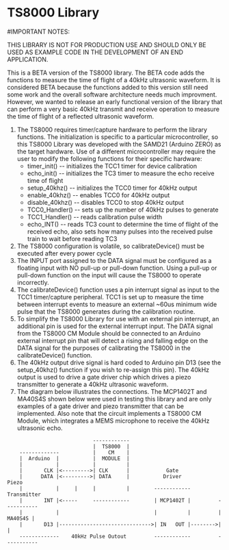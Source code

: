 # TS8000 Library

#IMPORTANT NOTES:

  THIS LIBRARY IS NOT FOR PRODUCTION USE AND SHOULD ONLY BE USED AS EXAMPLE CODE IN
  THE DEVELOPMENT OF AN END APPLICATION.

  This is a BETA version of the TS8000 library.  The BETA code adds the functions
  to measure the time of flight of a 40kHz ultrasonic waveform.  It is considered BETA
  because the functions added to this version still need some work and the overall
  software architecture needs much improvment.  However, we wanted to release an early
  functional version of the library that can perform a very basic 40kHz transmit and
  receive operation to measure the time of flight of a reflected ultrasonic waveform.

 1) The TS8000 requires timer/capture hardware to perform the library functions.  The
    initialization is specific to a particular microcontroller, so this TS8000 Library
    was developed with the SAMD21 (Arduino ZERO) as the target hardware.  Use of a
    different microcontroller may require the user to modify the following functions
    for their specific hardware:
      - timer_init()  -- initializes the TCC1 timer for device calibration
      - echo_init()  -- initializes the TC3 timer to measure the echo receive time of flight
      - setup_40khz() -- initializes the TCC0 timer for 40kHz output
      - enable_40khz() -- enables TCC0 for 40kHz output
      - disable_40khz() -- disables TCC0 to stop 40kHz output
      - TCC0_Handler() -- sets up the number of 40kHz pulses to generate
      - TCC1_Handler() -- reads calibration pulse width
      - echo_INT() -- reads TC3 count to determine the time of flight of the received echo, also
                      sets how many pulses into the received pulse train to wait before reading TC3
 2) The TS8000 configuration is volatile, so calibrateDevice() must be executed after
    every power cycle
 3) The INPUT port assigned to the DATA signal must be configured as a
    floating input with NO pull-up or pull-down function.  Using a pull-up or
    pull-down function on the input will cause the TS8000 to operate incorrectly.
 4) The calibrateDevice() function uses a pin interrupt signal as input to the
    TCC1 timer/capture peripheral.  TCC1 is set up to measure the time between
    interrupt events to measure an external ~60us minimum wide pulse that the TS8000
    generates during the calibration routine.
 5) To simplify the TS8000 Library for use with an external pin interrupt, an additional
    pin is used for the external interrupt input.  The DATA signal from the TS8000 CM Module
    should be connected to an Arduino external interrupt pin that will detect a rising
    and falling edge on the DATA signal for the purposes of calibrating the TS8000 in
    the calibrateDevice() function.  
 6) The 40kHz output drive signal is hard coded to Arduino pin D13 (see the setup_40khz()
    function if you wish to re-assign this pin).  The 40kHz output is used to drive a
    gate driver chip which drives a piezo transmitter to generate a 40kHz ultrasonic waveform.
 7) The diagram below illustrates the connections.  The MCP1402T and MA40S4S shown below were
    used in testing this library and are only examples of a gate driver and piezo transmitter
    that can be implemented.  Also note that the circuit implements a TS8000 CM Module, which
    integrates a MEMS microphone to receive the 40kHz ultrasonic echo.

```
                            ------------
                            |  TS8000  |
    -------------           |    CM    |
    |  Arduino  |           |  MODULE  |
    |           |           |          |
    |       CLK |<--------->| CLK      |            Gate
    |      DATA |<--------->| DATA     |           Driver               Piezo
    |           |     |     |          |        ------------         Transmitter
    |       INT |<-----     ------------        | MCP1402T |         -----------
    |           |                               |          |         | MA40S4S |
    |       D13 |------------------------------>| IN   OUT |-------->|         |
    -------------    40kHz Pulse Outout         ------------         -----------
```

